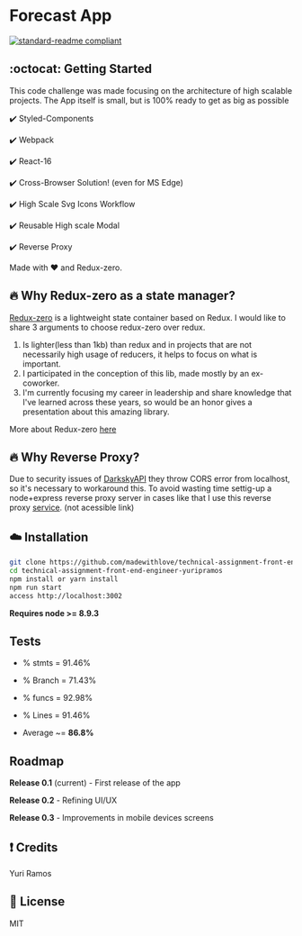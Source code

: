 # Forecast App

[![standard-readme compliant](https://img.shields.io/badge/readme%20style-standard-brightgreen.svg?style=flat-square)](https://github.com/RichardLitt/standard-readme)

## :octocat: Getting Started

This code challenge was made focusing on the architecture of high scalable projects. The App itself is small, but is 100% ready to get as big as possible

:heavy_check_mark: Styled-Components

:heavy_check_mark: Webpack

:heavy_check_mark: React-16

:heavy_check_mark: Cross-Browser Solution! (even for MS Edge)

:heavy_check_mark: High Scale Svg Icons Workflow

:heavy_check_mark: Reusable High scale Modal

:heavy_check_mark: Reverse Proxy


Made with :heart: and Redux-zero.

## :fire: Why Redux-zero as a state manager?

[Redux-zero](https://github.com/redux-zero/redux-zero) is a lightweight state container based on Redux.
I would like to share 3 arguments to choose redux-zero over redux.

1. Is lighter(less than 1kb) than redux and in projects that are not necessarily high usage of reducers, it helps to focus on what is important.
2. I participated in the conception of this lib, made mostly by an ex-coworker.
3. I'm currently focusing my career in leadership and share knowledge that I've learned across these years, so would be
   an honor gives a presentation about this amazing library.

More about Redux-zero [here](https://medium.com/@matheusml/introducing-redux-zero-bea42214c7ee)

## :fire: Why Reverse Proxy?
  Due to security issues of [DarkskyAPI](https://darksky.net/dev/docs/faq) they throw CORS error from localhost, so it's necessary to workaround this. To avoid wasting time settig-up a node+express reverse proxy server in cases like that I use this reverse proxy [service](https://thingproxy.freeboard.io/fetch). (not acessible link)

## :cloud: Installation

```sh
git clone https://github.com/madewithlove/technical-assignment-front-end-engineer-yuripramos
cd technical-assignment-front-end-engineer-yuripramos
npm install or yarn install
npm run start
access http://localhost:3002
```

**Requires node >= 8.9.3**

## Tests

- % stmts = 91.46%
- % Branch = 71.43%
- % funcs = 92.98%
- % Lines = 91.46%

- Average ~= **86.8%**

## Roadmap

**Release 0.1** (current) - First release of the app

**Release 0.2** - Refining UI/UX

**Release 0.3** - Improvements in mobile devices screens

## :exclamation: Credits

Yuri Ramos

## :scroll: License

MIT
